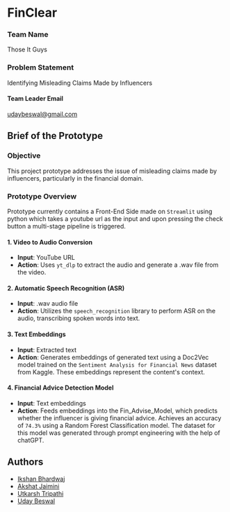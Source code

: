 
# FinClear


### Team Name
Those It Guys
### Problem Statement
Identifying Misleading Claims Made by Influencers
#### Team Leader Email
udaybeswal@gmail.com


## Brief of the Prototype

### Objective

This project prototype addresses the issue of misleading claims made by influencers, particularly in the financial domain.

### Prototype Overview
Prototype currently contains a Front-End Side made on `Streamlit` using python which takes a youtube url as the input and upon pressing the check button a multi-stage pipeline is triggered.

#### 1. Video to Audio Conversion
- **Input**: YouTube URL
- **Action**: Uses `yt_dlp` to extract the audio and generate a .wav file from the video.

#### 2. Automatic Speech Recognition (ASR)
- **Input**: .wav audio file 
- **Action**: Utilizes the `speech_recognition` library to perform ASR on the audio, transcribing spoken words into text.

#### 3. Text Embeddings
- **Input**: Extracted text 
- **Action**: Generates embeddings of generated text using a Doc2Vec model trained on the `Sentiment Analysis for Financial News` dataset from Kaggle. These embeddings represent the content's context.

#### 4. Financial Advice Detection Model
- **Input**: Text embeddings
- **Action**: Feeds embeddings into the Fin_Advise_Model, which predicts whether the influencer is giving financial advice. Achieves an accuracy of `74.3%` using a Random Forest Classification model. The dataset for this model was generated through prompt engineering with the help of chatGPT.

## Authors

- [Ikshan Bhardwaj](https://github.com/ikshan-Tango/)
- [Akshat Jaimini](https://github.com/destrex271)
- [Utkarsh Tripathi](https://www.github.com/octokatherine)
- [Uday Beswal](https://github.com/udbe)


